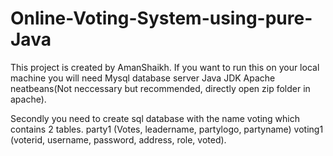 # Online-Voting-System-using-pure-Java
This project is created by AmanShaikh.
If you want to run this on your local machine you will need
  Mysql database server
  Java JDK
  Apache neatbeans(Not neccessary but recommended, directly open zip folder in apache).

Secondly you need to create sql database with the name voting which contains 2 tables.
  party1 (Votes, leadername, partylogo, partyname)
  voting1 (voterid, username, password, address, role, voted).
